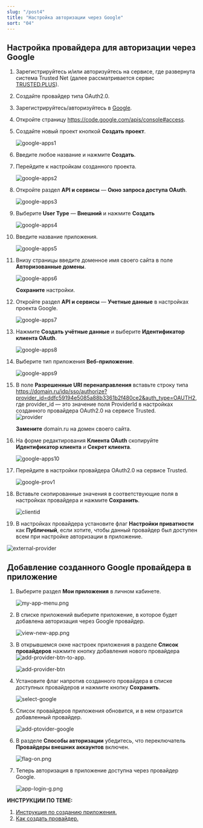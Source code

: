 ```yaml
---
slug: "/post4"
title: "Настройка авторизации через Google"
sort: "04"
---
```


## Настройка провайдера для авторизации через Google

1. Зарегистрируйтесь и/или авторизуйтесь на сервисе, где развернута система Trusted Net (далее рассматривается сервис [TRUSTED.PLUS](https://id.trusted.plus)).  
2. Создайте провайдер типа OAuth2.0.  
3. Зарегистрируйтесь/авторизуйтесь в [Google](https://accounts.google.com/signin/v2/identifier?hl=ru&passive=true&continue=https%3A%2F%2Fwww.google.ru%2F&ec=GAZAmgQ&flowName=GlifWebSignIn&flowEntry=ServiceLogin).  
4. Откройте страницу https://code.google.com/apis/console#access.    
5. Создайте новый проект кнопкой **Создать проект**.  
   
   ![google-apps1](./images/google-apps1.jpg "Создать проект")  

6. Введите любое название и нажмите **Создать**.  
7. Перейдите к настройкам созданного проекта.  
   
   ![google-apps2](./images/google-apps2.jpg "Настройки проекта")  

8. Откройте раздел **API и сервисы** — **Окно запроса доступа OAuth**.  
   
   ![google-apps3](./images/google-apps3.jpg "Доступ к OAuth")  

9.  Выберите **User Type** — **Внешний** и нажмите **Создать**  
    
    ![google-apps4](./images/google-apps4.jpg "Доступ к OAuth")  

10. Введите название приложения. 
    
    ![google-apps5](./images/google-apps5.jpg "Название проекта")  

11. Внизу страницы введите доменное имя своего сайта в поле **Авторизованные домены**. 
    
    ![google-apps6](./images/google-apps6.jpg "Доменное имя")  

    **Сохраните** настройки.   
12. Откройте раздел **API и сервисы** — **Учетные данные** в настройках проекта Google. 
    
    ![google-apps7](./images/google-apps7.jpg "Учетные данные")  

13. Нажмите **Создать учётные данные** и выберите **Идентификатор клиента OAuth**. 
    
    ![google-apps8](./images/google-apps8.jpg "ДИдентификатор клиента OAuth")  

14. Выберите тип приложения **Веб-приложение**. 
    
    ![google-apps9](./images/google-apps9.jpg "Веб-приложение")  

15. В поле **Разрешенные URI перенаправления** вставьте строку типа  
https://domain.ru/idp/sso/authorize?provider_id=ddfc59194e5085a88b3361b2f480ce2&auth_type=OAUTH2,
      где provider_id — это значение поля ProviderId в настройках созданного провайдера OAuth2.0 на сервисе Trusted.  
      ![provider](./images/providerid.jpg "ProviderID")   
    
    **Замените** domain.ru на домен своего сайта.

16. На форме редактирования **Клиента OAuth** скопируйте **Идентификатор клиента** и **Секрет клиента**. 
    
    ![google-apps10](./images/google-apps10.jpg "Client ID, Client Secret")  

17. Перейдите в настройки провайдера OAuth2.0 на сервисе Trusted.  
    
    ![google-prov1](./images/google-prov1.jpg "Настройки провайдера")  

18. Вставьте скопированные значения в соответствующие поля в настройках провайдера  и нажмите **Сохранить**.  
    
    ![clientid](./images/clientid.jpg "Настройки авторизации провайдера")  

19. В настройках провайдера установите флаг **Настройки приватности** как **Публичный**, если хотите, чтобы данный провайдер был доступен всем при настройке авторизации в приложение.  
    
   ![external-provider](./images/external-provider.jpg "Настройки приватности")   



##  Добавление созданного Google провайдера в приложение
   
1.  Выберите раздел **Мои приложения** в личном кабинете.
   
      ![my-app-menu.png](./images/my-app-menu.png "Мои приложения")

2. В списке приложений выберите приложение, в которое будет добавлена авторизация через Google провайдер.
   
      ![view-new-app.png](./images/view-new-app.png "Список приложений")

3. В открывшемся окне настроек приложения в разделе **Список провайдеров** нажмите кнопку добавления нового провайдера ![add-provider-btn-to-app](./images/add-provider-btn-to-app.png "Кнопка добавления провайдера"). 
   
      ![add-provider-btn](./images/list-providers.png "Список подключенных провайдеров") 

4. Установите флаг напротив созданного провайдера в списке доступных провайдеров и нажмите кнопку **Сохранить**.
   
      ![select-google](./images/select-google.jpg "Список провайдеров") 

5. Список провайдеров приложения обновится, и в нем отразится добавленный провайдер.

      ![add-ptovider-google](./images/add-ptovider-google.jpg "Список провайдеров")

6. В разделе **Способы авторизации** убедитесь, что переключатель **Провайдеры внешних аккаунтов** включен.

      ![flag-on.png](./images/flag-on.png "Включения флага авторизации через провайдеров внешних аккаунтов")

7. Теперь авторизация в приложение доступна через провайдер Google.
     
      ![app-login-g.png](./images/app-login-g.png "Форма авторизации в приложение")

**ИНСТРУКЦИИ ПО ТЕМЕ:**  

1. [Инструкция по созданию приложения.](https://docs.trusted.plus/04-v1.5/8-instructions/create-app)  
2. [Как создать провайдер.](https://docs.trusted.plus/04-v1.5/5-providers/providers)  